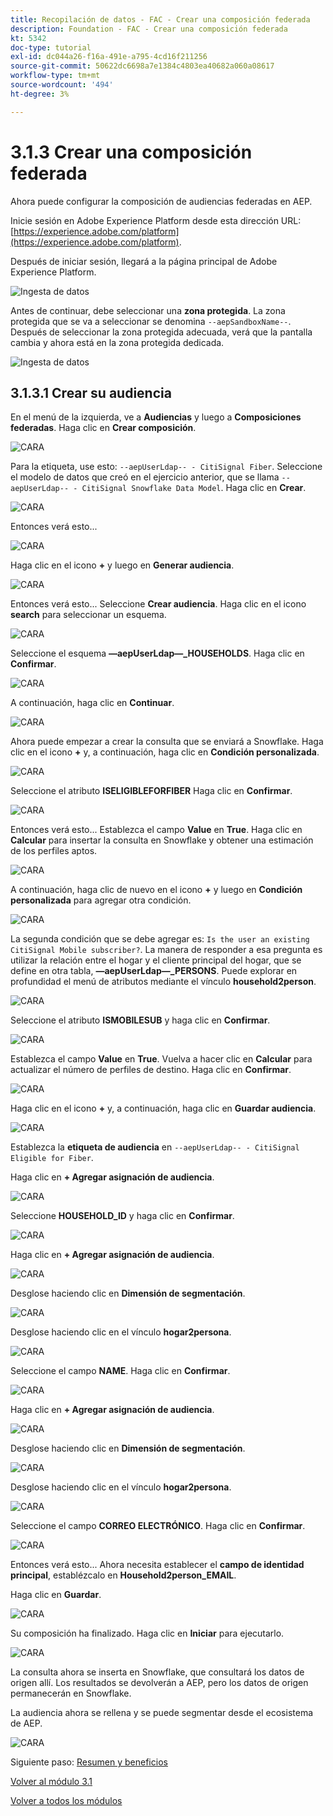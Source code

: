 ```yaml
---
title: Recopilación de datos - FAC - Crear una composición federada
description: Foundation - FAC - Crear una composición federada
kt: 5342
doc-type: tutorial
exl-id: dc044a26-f16a-491e-a795-4cd16f211256
source-git-commit: 50622dc6698a7e1384c4803ea40682a060a08617
workflow-type: tm+mt
source-wordcount: '494'
ht-degree: 3%

---
```


# 3.1.3 Crear una composición federada

Ahora puede configurar la composición de audiencias federadas en AEP.

Inicie sesión en Adobe Experience Platform desde esta dirección URL: [https://experience.adobe.com/platform](https://experience.adobe.com/platform).

Después de iniciar sesión, llegará a la página principal de Adobe Experience Platform.

![Ingesta de datos](./images/home.png)

Antes de continuar, debe seleccionar una **zona protegida**. La zona protegida que se va a seleccionar se denomina ``--aepSandboxName--``. Después de seleccionar la zona protegida adecuada, verá que la pantalla cambia y ahora está en la zona protegida dedicada.

![Ingesta de datos](./images/sb1.png)

## 3.1.3.1 Crear su audiencia

En el menú de la izquierda, ve a **Audiencias** y luego a **Composiciones federadas**. Haga clic en **Crear composición**.

![CARA](./images/fedcomp1.png)

Para la etiqueta, use esto: `--aepUserLdap-- - CitiSignal Fiber`. Seleccione el modelo de datos que creó en el ejercicio anterior, que se llama `--aepUserLdap-- - CitiSignal Snowflake Data Model`. Haga clic en **Crear**.

![CARA](./images/fedcomp2.png)

Entonces verá esto...

![CARA](./images/fedcomp3.png)

Haga clic en el icono **+** y luego en **Generar audiencia**.

![CARA](./images/fedcomp4.png)

Entonces verá esto... Seleccione **Crear audiencia**. Haga clic en el icono **search** para seleccionar un esquema.

![CARA](./images/fedcomp5.png)

Seleccione el esquema **—aepUserLdap—_HOUSEHOLDS**. Haga clic en **Confirmar**.

![CARA](./images/fedcomp6.png)

A continuación, haga clic en **Continuar**.

![CARA](./images/fedcomp7.png)

Ahora puede empezar a crear la consulta que se enviará a Snowflake. Haga clic en el icono **+** y, a continuación, haga clic en **Condición personalizada**.

![CARA](./images/fedcomp8.png)

Seleccione el atributo **ISELIGIBLEFORFIBER** Haga clic en **Confirmar**.

![CARA](./images/fedcomp9.png)

Entonces verá esto... Establezca el campo **Value** en **True**. Haga clic en **Calcular** para insertar la consulta en Snowflake y obtener una estimación de los perfiles aptos.

![CARA](./images/fedcomp10.png)

A continuación, haga clic de nuevo en el icono **+** y luego en **Condición personalizada** para agregar otra condición.

![CARA](./images/fedcomp11.png)

La segunda condición que se debe agregar es: `Is the user an existing CitiSignal Mobile subscriber?`. La manera de responder a esa pregunta es utilizar la relación entre el hogar y el cliente principal del hogar, que se define en otra tabla, **—aepUserLdap—_PERSONS**. Puede explorar en profundidad el menú de atributos mediante el vínculo **household2person**.

![CARA](./images/fedcomp12.png)

Seleccione el atributo **ISMOBILESUB** y haga clic en **Confirmar**.

![CARA](./images/fedcomp13.png)

Establezca el campo **Value** en **True**. Vuelva a hacer clic en **Calcular** para actualizar el número de perfiles de destino. Haga clic en **Confirmar**.

![CARA](./images/fedcomp14.png)

Haga clic en el icono **+** y, a continuación, haga clic en **Guardar audiencia**.

![CARA](./images/fedcomp15.png)

Establezca la **etiqueta de audiencia** en `--aepUserLdap-- - CitiSignal Eligible for Fiber`.

Haga clic en **+ Agregar asignación de audiencia**.

![CARA](./images/fedcomp16.png)

Seleccione **HOUSEHOLD_ID** y haga clic en **Confirmar**.

![CARA](./images/fedcomp17.png)

Haga clic en **+ Agregar asignación de audiencia**.

![CARA](./images/fedcomp18.png)

Desglose haciendo clic en **Dimensión de segmentación**.

![CARA](./images/fedcomp18a.png)

Desglose haciendo clic en el vínculo **hogar2persona**.

![CARA](./images/fedcomp18b.png)

Seleccione el campo **NAME**. Haga clic en **Confirmar**.

![CARA](./images/fedcomp18c.png)

Haga clic en **+ Agregar asignación de audiencia**.

![CARA](./images/fedcomp20.png)

Desglose haciendo clic en **Dimensión de segmentación**.

![CARA](./images/fedcomp20a.png)

Desglose haciendo clic en el vínculo **hogar2persona**.

![CARA](./images/fedcomp20b.png)

Seleccione el campo **CORREO ELECTRÓNICO**. Haga clic en **Confirmar**.

![CARA](./images/fedcomp20c.png)

Entonces verá esto... Ahora necesita establecer el **campo de identidad principal**, establézcalo en **Household2person_EMAIL**.

Haga clic en **Guardar**.

![CARA](./images/fedcomp21.png)

Su composición ha finalizado. Haga clic en **Iniciar** para ejecutarlo.

![CARA](./images/fedcomp21a.png)

La consulta ahora se inserta en Snowflake, que consultará los datos de origen allí. Los resultados se devolverán a AEP, pero los datos de origen permanecerán en Snowflake.

La audiencia ahora se rellena y se puede segmentar desde el ecosistema de AEP.

![CARA](./images/fedcomp22.png)

Siguiente paso: [Resumen y beneficios](./summary.md)

[Volver al módulo 3.1](./fac.md)

[Volver a todos los módulos](../../../overview.md)

